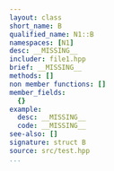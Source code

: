 ```yaml
---
layout: class
short_name: B
qualified_name: N1::B
namespaces: [N1]
desc: __MISSING__
includer: file1.hpp
brief: __MISSING__
methods: []
non member functions: []
member_fields:
  {}
example:
  desc: __MISSING__
  code: __MISSING__
see-also: []
signature: struct B
source: src/test.hpp
...
```

